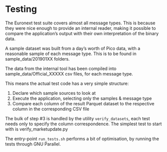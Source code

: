 # Testing
The Euronext test suite covers almost all message types. This is because they were nice enough to provide an internal reader, making it possible to compare the application’s output with their own interpretation of the binary data.

A sample dataset was built from a day’s worth of Pico data, with a reasonable sample of each message type. This is to be found in sample_data/201901XX folders.

The data from the internal tool has been compiled into sample_data/Official_XXXXX csv files, for each message type.

This means the actual test code has a very simple structure:

1. Declare which sample sources to look at
2. Execute the application, selecting only the samples & message type
3. Compare each column of the result Parquet dataset to the respective column in the corresponding CSV file

The bulk of step #3 is handled by the utility `verify_datasets`, each test needs only to specify the 
column correspondence. The simplest test to start with is verify_marketupdate.py

The entry-point `run_tests.sh` performs a bit of optimisation, by running the tests through GNU Parallel.

